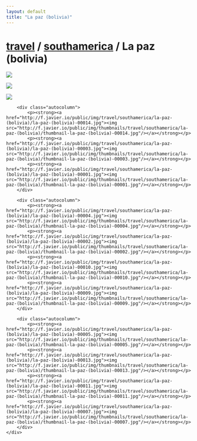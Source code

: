 ```yaml
---
layout: default
title: "La paz (bolivia)"
---
```


<h1 class="page" style="padding-left:0%;"><a href="/travel.html">travel</a> / <a href="/travel/southamerica.html">southamerica</a> / La paz (bolivia)</h1>
<div class="page">
    <div class="autowide">
        <div class="autocolumn">
            <p><strong><a href="http://f.javier.io/public/img/travel/southamerica/la-paz-(bolivia)/la-paz-(bolivia)-00006.jpg"><img src="http://f.javier.io/public/img/thumbnails/travel/southamerica/la-paz-(bolivia)/thumbnail-la-paz-(bolivia)-00006.jpg"/></a></strong></p>
            <p><strong><a href="http://f.javier.io/public/img/travel/southamerica/la-paz-(bolivia)/la-paz-(bolivia)-00012.jpg"><img src="http://f.javier.io/public/img/thumbnails/travel/southamerica/la-paz-(bolivia)/thumbnail-la-paz-(bolivia)-00012.jpg"/></a></strong></p>
            <p><strong><a href="http://f.javier.io/public/img/travel/southamerica/la-paz-(bolivia)/la-paz-(bolivia)-00008.jpg"><img src="http://f.javier.io/public/img/thumbnails/travel/southamerica/la-paz-(bolivia)/thumbnail-la-paz-(bolivia)-00008.jpg"/></a></strong></p>
        </div>

        <div class="autocolumn">
            <p><strong><a href="http://f.javier.io/public/img/travel/southamerica/la-paz-(bolivia)/la-paz-(bolivia)-00014.jpg"><img src="http://f.javier.io/public/img/thumbnails/travel/southamerica/la-paz-(bolivia)/thumbnail-la-paz-(bolivia)-00014.jpg"/></a></strong></p>
            <p><strong><a href="http://f.javier.io/public/img/travel/southamerica/la-paz-(bolivia)/la-paz-(bolivia)-00003.jpg"><img src="http://f.javier.io/public/img/thumbnails/travel/southamerica/la-paz-(bolivia)/thumbnail-la-paz-(bolivia)-00003.jpg"/></a></strong></p>
            <p><strong><a href="http://f.javier.io/public/img/travel/southamerica/la-paz-(bolivia)/la-paz-(bolivia)-00001.jpg"><img src="http://f.javier.io/public/img/thumbnails/travel/southamerica/la-paz-(bolivia)/thumbnail-la-paz-(bolivia)-00001.jpg"/></a></strong></p>
        </div>

        <div class="autocolumn">
            <p><strong><a href="http://f.javier.io/public/img/travel/southamerica/la-paz-(bolivia)/la-paz-(bolivia)-00004.jpg"><img src="http://f.javier.io/public/img/thumbnails/travel/southamerica/la-paz-(bolivia)/thumbnail-la-paz-(bolivia)-00004.jpg"/></a></strong></p>
            <p><strong><a href="http://f.javier.io/public/img/travel/southamerica/la-paz-(bolivia)/la-paz-(bolivia)-00002.jpg"><img src="http://f.javier.io/public/img/thumbnails/travel/southamerica/la-paz-(bolivia)/thumbnail-la-paz-(bolivia)-00002.jpg"/></a></strong></p>
            <p><strong><a href="http://f.javier.io/public/img/travel/southamerica/la-paz-(bolivia)/la-paz-(bolivia)-00010.jpg"><img src="http://f.javier.io/public/img/thumbnails/travel/southamerica/la-paz-(bolivia)/thumbnail-la-paz-(bolivia)-00010.jpg"/></a></strong></p>
            <p><strong><a href="http://f.javier.io/public/img/travel/southamerica/la-paz-(bolivia)/la-paz-(bolivia)-00009.jpg"><img src="http://f.javier.io/public/img/thumbnails/travel/southamerica/la-paz-(bolivia)/thumbnail-la-paz-(bolivia)-00009.jpg"/></a></strong></p>
        </div>

        <div class="autocolumn">
            <p><strong><a href="http://f.javier.io/public/img/travel/southamerica/la-paz-(bolivia)/la-paz-(bolivia)-00005.jpg"><img src="http://f.javier.io/public/img/thumbnails/travel/southamerica/la-paz-(bolivia)/thumbnail-la-paz-(bolivia)-00005.jpg"/></a></strong></p>
            <p><strong><a href="http://f.javier.io/public/img/travel/southamerica/la-paz-(bolivia)/la-paz-(bolivia)-00013.jpg"><img src="http://f.javier.io/public/img/thumbnails/travel/southamerica/la-paz-(bolivia)/thumbnail-la-paz-(bolivia)-00013.jpg"/></a></strong></p>
            <p><strong><a href="http://f.javier.io/public/img/travel/southamerica/la-paz-(bolivia)/la-paz-(bolivia)-00011.jpg"><img src="http://f.javier.io/public/img/thumbnails/travel/southamerica/la-paz-(bolivia)/thumbnail-la-paz-(bolivia)-00011.jpg"/></a></strong></p>
            <p><strong><a href="http://f.javier.io/public/img/travel/southamerica/la-paz-(bolivia)/la-paz-(bolivia)-00007.jpg"><img src="http://f.javier.io/public/img/thumbnails/travel/southamerica/la-paz-(bolivia)/thumbnail-la-paz-(bolivia)-00007.jpg"/></a></strong></p>
        </div>
    </div>
</div>
